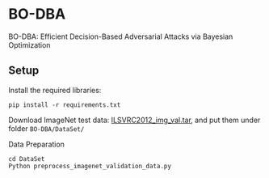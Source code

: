 # BO-DBA
BO-DBA: Efficient Decision-Based Adversarial Attacks via Bayesian Optimization
## Setup

Install the required libraries:
```
pip install -r requirements.txt 
```
Download ImageNet test data: [ILSVRC2012_img_val.tar](https://academictorrents.com/details/5d6d0df7ed81efd49ca99ea4737e0ae5e3a5f2e5), and put them under folder `BO-DBA/DataSet/`

Data Preparation
```
cd DataSet
Python preprocess_imagenet_validation_data.py
```
